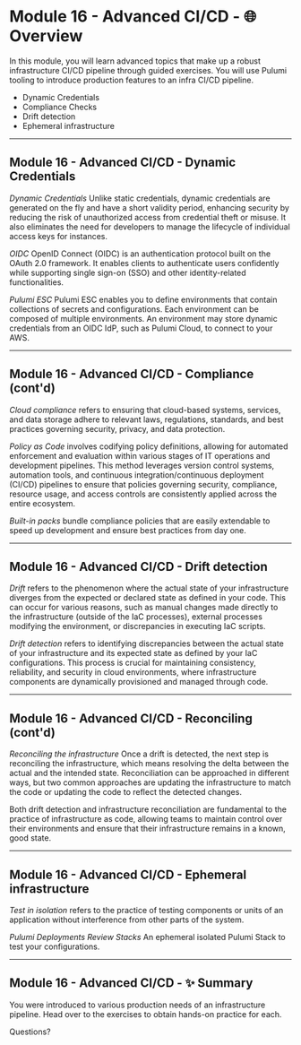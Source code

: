 # Module 16 - Advanced CI/CD - 🌐 Overview

In this module, you will learn advanced topics that make up a robust infrastructure CI/CD pipeline through guided exercises. You will use Pulumi tooling to introduce production features to an infra CI/CD pipeline.

- Dynamic Credentials
- Compliance Checks
- Drift detection
- Ephemeral infrastructure

---

## Module 16 - Advanced CI/CD - **Dynamic Credentials**

*Dynamic Credentials* Unlike static credentials, dynamic credentials are generated on the fly and have a short validity period, enhancing security by reducing the risk of unauthorized access from credential theft or misuse. It also eliminates the need for developers to manage the lifecycle of individual access keys for instances.

*OIDC* OpenID Connect (OIDC) is an authentication protocol built on the OAuth 2.0 framework. It enables clients to authenticate users confidently while supporting single sign-on (SSO) and other identity-related functionalities.

*Pulumi ESC* Pulumi ESC enables you to define environments that contain collections of secrets and configurations. Each environment can be composed of multiple environments. An environment may store dynamic credentials from an OIDC IdP, such as Pulumi Cloud, to connect to your AWS.

---

## Module 16 - Advanced CI/CD - **Compliance** (cont'd)

*Cloud compliance* refers to ensuring that cloud-based systems, services, and data storage adhere to relevant laws, regulations, standards, and best practices governing security, privacy, and data protection.

*Policy as Code* involves codifying policy definitions, allowing for automated enforcement and evaluation within various stages of IT operations and development pipelines. This method leverages version control systems, automation tools, and continuous integration/continuous deployment (CI/CD) pipelines to ensure that policies governing security, compliance, resource usage, and access controls are consistently applied across the entire ecosystem.

*Built-in packs* bundle compliance policies that are easily extendable to speed up development and ensure best practices from day one.

---

## Module 16 - Advanced CI/CD - **Drift detection**

*Drift* refers to the phenomenon where the actual state of your infrastructure diverges from the expected or declared state as defined in your code. This can occur for various reasons, such as manual changes made directly to the infrastructure (outside of the IaC processes), external processes modifying the environment, or discrepancies in executing IaC scripts.

*Drift detection* refers to identifying discrepancies between the actual state of your infrastructure and its expected state as defined by your IaC configurations. This process is crucial for maintaining consistency, reliability, and security in cloud environments, where infrastructure components are dynamically provisioned and managed through code.

---

## Module 16 - Advanced CI/CD - **Reconciling** (cont'd)

*Reconciling the infrastructure* Once a drift is detected, the next step is reconciling the infrastructure, which means resolving the delta between the actual and the intended state. Reconciliation can be approached in different ways, but two common approaches are updating the infrastructure to match the code or updating the code to reflect the detected changes.

Both drift detection and infrastructure reconciliation are fundamental to the practice of infrastructure as code, allowing teams to maintain control over their environments and ensure that their infrastructure remains in a known, good state.

---

## Module 16 - Advanced CI/CD - **Ephemeral infrastructure**

*Test in isolation* refers to the practice of testing components or units of an application without interference from other parts of the system.

*Pulumi Deployments Review Stacks* An ephemeral isolated Pulumi Stack to test your configurations.

---

## Module 16 - Advanced CI/CD - ✨ Summary

You were introduced to various production needs of an infrastructure pipeline. Head over to the exercises to obtain hands-on practice for each.

Questions?
